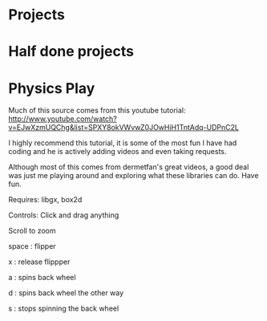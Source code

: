 Projects
========

Half done projects
==================

Physics Play
============

Much of this source comes from this youtube tutorial: http://www.youtube.com/watch?v=EJwXzmUQChg&list=SPXY8okVWvwZ0JOwHiH1TntAdq-UDPnC2L

I highly recommend this tutorial, it is some of the most fun I have had coding and he is actively adding videos and even taking requests. 

Although most of this comes from dermetfan's great videos, a good deal was just me playing around and exploring what these libraries can do. Have fun. 

Requires: libgx, box2d

Controls: 
 Click and drag anything
 
 Scroll to zoom
 
 space : flipper
 
 x : release flippper
 
 a : spins back wheel
 
 d : spins back wheel the other way
 
 s : stops spinning the back wheel